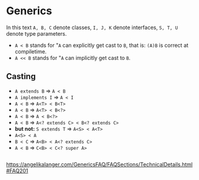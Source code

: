 # Generics
In this text ``A, B, C`` denote classes, ``I, J, K`` denote interfaces, ``S, T, U`` denote type parameters.
  * ``A < B`` stands for "``A`` can explicitly get cast to ``B``, that is: ``(A)B`` is correct at compiletime. 
  * ``A << B`` stands for "``A`` can implicitly get cast to ``B``. 
## Casting 
  * ``A extends B`` => ``A < B``
  * ``A implements I`` => ``A < I``
  * ``A < B`` => ``A<T> < B<T>``
  * ``A < B`` => ``A<T> < B<?>``
  * ``A < B`` => ``A < B<?>``
  * ``A < B`` => ``A<? extends C> < B<? extends C>``
  * **but not:** ``S extends T`` => ``A<S> < A<T>``
  * ``A<S> < A``
  * ``B < C`` => ``A<B> < A<? extends C>``
  * ``A < B`` => ``C<B> < C<? super A>``
  
```javascript
```



https://angelikalanger.com/GenericsFAQ/FAQSections/TechnicalDetails.html#FAQ201



